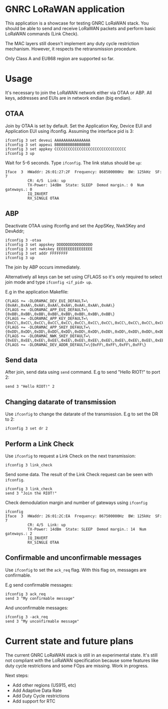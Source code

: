 GNRC LoRaWAN application
=============================

This application is a showcase for testing GNRC LoRaWAN stack. You should be
able to send and receive LoRaWAN packets and perform basic LoRaWAN commands
(Link Check).

The MAC layers still doesn't implement any duty cycle restriction mechanism.
However, it respects the retransmission procedure.

Only Class A and EU868 region are supported so far.

Usage
=====

It's necessary to join the LoRaWAN network either via OTAA or ABP.
All keys, addresses and EUIs are in network endian (big endian).

## OTAA

Join by OTAA is set by default.
Set the Application Key, Device EUI and Application EUI using ifconfig. Assuming
the interface pid is 3:

```
ifconfig 3 set deveui AAAAAAAAAAAAAAAA
ifconfig 3 set appeui BBBBBBBBBBBBBBBB
ifconfig 3 set appkey CCCCCCCCCCCCCCCCCCCCCCCCCCCCCCCC
ifconfig 3 up
```

Wait for 5-6 seconds. Type `ifconfig`. The link status should be `up`:

```
Iface  3  HWaddr: 26:01:27:2F  Frequency: 868500000Hz  BW: 125kHz  SF: 7
          CR: 4/5  Link: up
          TX-Power: 14dBm  State: SLEEP  Demod margin.: 0  Num gateways.: 0
          IQ_INVERT
          RX_SINGLE OTAA

```

## ABP

Deactivate OTAA using ifconfig and set the AppSKey, NwkSKey and DevAddr;

```
ifconfig 3 -otaa
ifconfig 3 set appskey DDDDDDDDDDDDDDDD
ifconfig 3 set nwkskey EEEEEEEEEEEEEEEE
ifconfig 3 set addr FFFFFFFF
ifconfig 3 up
```

The join by ABP occurs immediately.

Alternatively all keys can be set using CFLAGS so it's only required to
select join mode and type `ifconfig <if_pid> up`.

E.g in the application Makefile:

```
CFLAGS += -DLORAMAC_DEV_EUI_DEFAULT=\{0xAA\,0xAA\,0xAA\,0xAA\,0xAA\,0xAA\,0xAA\,0xAA\}
CFLAGS += -DLORAMAC_APP_EUI_DEFAULT=\{0xBB\,0xBB\,0xBB\,0xBB\,0xBB\,0xBB\,0xBB\,0xBB\}
CFLAGS += -DLORAMAC_APP_KEY_DEFAULT=\{0xCC\,0xCC\,0xCC\,0xCC\,0xCC\,0xCC\,0xCC\,0xCC\,0xCC\,0xCC\,0xCC\,0xCC\,0xCC\,0xCC\,0xCC\,0xCC\}
CFLAGS += -DLORAMAC_APP_SKEY_DEFAULT=\{0xDD\,0xDD\,0xDD\,0xDD\,0xDD\,0xDD\,0xDD\,0xDD\,0xDD\,0xDD\,0xDD\,0xDD\,0xDD\,0xDD\,0xDD\,0xDD\}
CFLAGS += -DLORAMAC_NWK_SKEY_DEFAULT=\{0xEE\,0xEE\,0xEE\,0xEE\,0xEE\,0xEE\,0xEE\,0xEE\,0xEE\,0xEE\,0xEE\,0xEE\,0xEE\,0xEE\,0xEE\,0xEE\}
CFLAGS += -DLORAMAC_DEV_ADDR_DEFAULT=\{0xFF\,0xFF\,0xFF\,0xFF\}
```

## Send data

After join, send data using `send` command. E.g to send "Hello RIOT!" to port 2:

```
send 3 "Hello RIOT!" 2
```

## Changing datarate of transmission
Use `ifconfig` to change the datarate of the transmission. E.g to set the DR to
2:

```
ifconfig 3 set dr 2
```

## Perform a Link Check

Use `ifconfig` to request a Link Check on the next transmission:

```
ifconfig 3 link_check
```

Send some data. The result of the Link Check request can be seen with
`ifconfig`.

```
ifconfig 3 link_check
send 3 "Join the RIOT!"
```

Check demodulation margin and number of gateways using `ifconfig`

```
ifconfig
Iface  3  HWaddr: 26:01:2C:EA  Frequency: 867500000Hz  BW: 125kHz  SF: 7
          CR: 4/5  Link: up
          TX-Power: 14dBm  State: SLEEP  Demod margin.: 14  Num gateways.: 2
          IQ_INVERT
          RX_SINGLE OTAA

```

## Confirmable and unconfirmable messages

Use `ifconfig` to set the `ack_req` flag. With this flag on, messages are
confirmable.

E.g send confirmable messages:

```
ifconfig 3 ack_req
send 3 "My confirmable message"
```

And unconfirmable messages:

```
ifconfig 3 -ack_req
send 3 "My unconfirmable message"
```

Current state and future plans
============

The current GNRC LoRaWAN stack is still in an experimental state. It's still
not compliant with the LoRaWAN specification because some features like duty
cycle restrictions and some FOps are missing. Work in progress.

Next steps:
- Add other regions (US915, etc)
- Add Adaptive Data Rate
- Add Duty Cycle restrictions
- Add support for RTC
